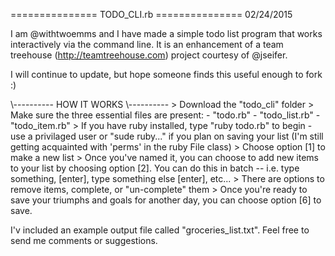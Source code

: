 \===============
TODO\_CLI.rb
\===============
02/24/2015


I am @withtwoemms and I have made a simple todo list program that works interactively via the command line. It is an enhancement of a team treehouse (http://teamtreehouse.com) project courtesy of @jseifer.

I will continue to update, but hope someone finds this useful enough to fork :)


\\----------
HOW IT WORKS
\\----------
    > Download the "todo_cli" folder
    > Make sure the three essential files are present:
        - "todo.rb"
        - "todo_list.rb"
        - "todo_item.rb"
    > If you have ruby installed, type "ruby todo.rb" to begin
        - use a privilaged user or "sude ruby..." if you plan on saving your list (I'm still getting acquainted with 'perms' in the ruby File class)
    > Choose option [1] to make a new list
    > Once you've named it, you can choose to add new items to your list by choosing option [2]. You can do this in batch -- i.e. type something, [enter], type something else [enter], etc...
    > There are options to remove items, complete, or "un-complete" them
    > Once you're ready to save your triumphs and goals for another day, you can choose option [6] to save. 



I'v included an example output file called "groceries\_list.txt". Feel free to send me comments or suggestions.
